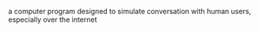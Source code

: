 


a computer program designed to simulate conversation with human users, especially over the internet

